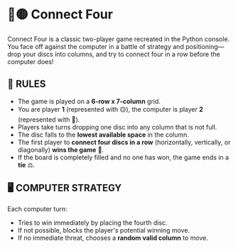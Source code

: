 # 🔴🟡 Connect Four
Connect Four is a classic two-player game recreated in the Python console. You face off against the computer in a battle of strategy and positioning—drop your discs into columns, and try to connect four in a row before the computer does!

## 📌 RULES
- The game is played on a **6-row x 7-column** grid.
- You are player **1** (represented with 🟡), the computer is player **2** (represented with 🔴).
- Players take turns dropping one disc into any column that is not full.
- The disc falls to the **lowest available space** in the column.
- The first player to **connect four discs in a row** (horizontally, vertically, or diagonally) **wins the game** 🎉.
- If the board is completely filled and no one has won, the game ends in a **tie** ⚖️.

## 🖥️ COMPUTER STRATEGY
Each computer turn:
- Tries to win immediately by placing the fourth disc.
- If not possible, blocks the player's potential winning move.
- If no immediate threat, chooses a **random valid column** to move.
